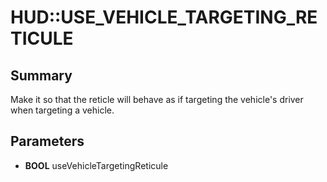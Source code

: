 # HUD::USE_VEHICLE_TARGETING_RETICULE

## Summary
Make it so that the reticle will behave as if targeting the vehicle's driver when targeting a vehicle.

## Parameters
* **BOOL** useVehicleTargetingReticule